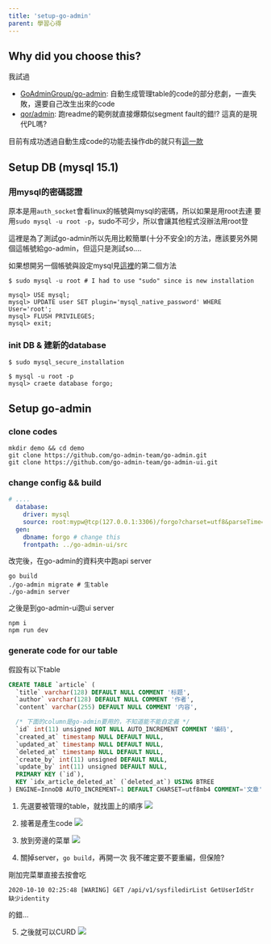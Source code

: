 ```yaml
---
title: 'setup-go-admin'
parent: 學習心得
---
```


## Why did you choose this?

我試過

* [GoAdminGroup/go-admin](https://github.com/GoAdminGroup/go-admin): 自動生成管理table的code的部分悲劇，一直失敗，還要自己改生出來的code
* [qor/admin](): 跑readme的範例就直接爆類似segment fault的錯!? 這真的是現代PL嗎?

目前有成功透過自動生成code的功能去操作db的就只有[這一款](https://github.com/go-admin-team/go-admin)

## Setup DB (mysql 15.1)

### 用mysql的密碼認證
原本是用`auth_socket`會看linux的帳號與mysql的密碼，所以如果是用root去連
要用`sudo mysql -u root -p`，sudo不可少，所以會讓其他程式沒辦法用root登

這裡是為了測試go-admin所以先用比較簡單(十分不安全)的方法，應該要另外開個這帳號給go-admin，但這只是測試so....

如果想開另一個帳號與設定mysql見[這裡](https://stackoverflow.com/questions/39281594/error-1698-28000-access-denied-for-user-rootlocalhost)的第二個方法

```
$ sudo mysql -u root # I had to use "sudo" since is new installation

mysql> USE mysql;
mysql> UPDATE user SET plugin='mysql_native_password' WHERE User='root';
mysql> FLUSH PRIVILEGES;
mysql> exit;
```

### init DB & 建新的database
```
$ sudo mysql_secure_installation

$ mysql -u root -p
mysql> craete database forgo;
```

## Setup go-admin

### clone codes
```
mkdir demo && cd demo
git clone https://github.com/go-admin-team/go-admin.git
git clone https://github.com/go-admin-team/go-admin-ui.git
```

### change config && build
```yaml
# ....
  database:
    driver: mysql
    source: root:mypw@tcp(127.0.0.1:3306)/forgo?charset=utf8&parseTime=True&loc=Local&timeout=1000ms # change this
  gen:
    dbname: forgo # change this
    frontpath: ../go-admin-ui/src
```

改完後，在go-admin的資料夾中跑api server
```
go build
./go-admin migrate # 生table
./go-admin server
```

之後是到go-admin-ui跑ui server
```
npm i
npm run dev
```

### generate code for our table
假設有以下table
```sql
CREATE TABLE `article` (
  `title` varchar(128) DEFAULT NULL COMMENT '标题',
  `author` varchar(128) DEFAULT NULL COMMENT '作者',
  `content` varchar(255) DEFAULT NULL COMMENT '内容',

  /* 下面的column是go-admin要用的，不知道能不能自定義 */
  `id` int(11) unsigned NOT NULL AUTO_INCREMENT COMMENT '编码',
  `created_at` timestamp NULL DEFAULT NULL,
  `updated_at` timestamp NULL DEFAULT NULL,
  `deleted_at` timestamp NULL DEFAULT NULL,
  `create_by` int(11) unsigned DEFAULT NULL,
  `update_by` int(11) unsigned DEFAULT NULL,
  PRIMARY KEY (`id`),
  KEY `idx_article_deleted_at` (`deleted_at`) USING BTREE
) ENGINE=InnoDB AUTO_INCREMENT=1 DEFAULT CHARSET=utf8mb4 COMMENT='文章';
```

1. 先選要被管理的table，就找圖上的順序
![](https://i.imgur.com/67D9pU5.png)

2. 接著是產生code
![](https://i.imgur.com/AL7gESZ.png)

3. 放到旁邊的菜單
![](https://i.imgur.com/Voe23L2.png)

4. 關掉server，`go build`，再開一次
我不確定要不要重編，但保險?

剛加完菜單直接去按會吃

`2020-10-10 02:25:48 [WARING] GET /api/v1/sysfiledirList GetUserIdStr 缺少identity`

的錯...

5. 之後就可以CURD
![](https://i.imgur.com/t9sjkEm.png)